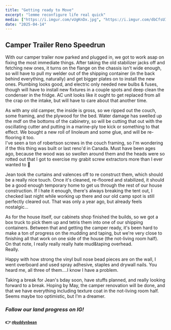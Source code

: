 ```yaml
---
title: "Getting ready to Move"
excerpt: "lemme reconfigure life real quick"
media: ["https://i.imgur.com/vUgKnDx.jpg", "https://i.imgur.com/dbCfsUI.jpg", "https://i.imgur.com/vkeukdL.jpg", "https://i.imgur.com/NSRRdc9.jpg", "https://i.imgur.com/kJEtALS.jpg", "https://i.imgur.com/7aQbYJ4.jpg", "https://i.imgur.com/ZGLNcp2.jpg", "https://i.imgur.com/PF7YAR7.jpg", "https://i.imgur.com/l7cFIef.jpg", "https://i.imgur.com/zvjtILP.mp4", "https://i.imgur.com/F2fSrXY.jpg"]
date: "2025-04-14"
---
```


## Camper Trailer Reno Speedrun
With our camper trailer now parked and plugged in, we got to work asap on fixing the most immediate things. After taking the old stabilizer jacks off and fetching new ones, it turns on the flange on the chassis isn't wide enough, so will have to pull my welder out of the shipping container (in the back behind everything, naturally) and get bigger plates on to install the new ones. Plumbing looks good, and electric only needed new bulbs & fuses, though will have to install new fixtures in a couple spots and deep clean the condenser in the fridge. AC unit looks like it ought to get replaced from all the crap on the intake, but will have to care about that another time.

As with any old camper, the inside is gross, so we ripped out the couch, some framing, and the plywood for the bed. Water damage has swelled up the mdf on the bottoms of the cabinetry, so will be cutting that out with the oscillating cutter and putting in a marine-ply toe kick or something to that effect. We bought a new roll of linoleum and some glue, and will be re-flooring it too. \
I've seen a ton of robertson screws in the couch framing, so I'm wondering if the this thing was built or last reno'd in Canada. Must have been ages ago, because the wood was so swollen around them and the heads were so rotted out that I got to exercise my grabit screw extractors more than I ever wanted to 🤣

Jean took the curtains and valences off to re construct them, which should be a really nice touch. Once it's cleaned, re-floored and stabilized, it should be a good enough temporary home to get us through the rest of our house construction. If I hate it enough, there's always breaking the tent out, I checked last night while working up there and our old camp spot is still perfectly cleared out. That was only a year ago, but already feels nostalgic...

As for the house itself, our cabinets shop finished the builds, so we got a box truck to pick them up and tetris them into one of our shipping containers. Between that and getting the camper ready, it's been hard to make a ton of progress on the mudding and taping, but we're very close to finishing all that work on one side of the house (the not-living room half). \
On that note, I really really really hate mud&taping overhead. \
Really.

Happy with how strong the vinyl bull nose bead pieces are on the wall, I went overboard and used spray adhesive, staples and drywall nails. You heard me, all three of them....I know I have a problem.

Taking a break for Jean's bday soon, have stuffs planned, and really looking forward to a break. Hoping by May, the camper renovation will be done, and that we have everything including texture coat in the not-living room half. Seems maybe too optimistic, but I'm a dreamer.

### *Follow our land progress on IG!*
#### 👉 [`@buddynbean`](https://instagram.com/buddynbean)
